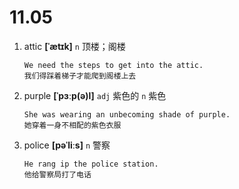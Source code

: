 # 11.05






1. attic **[ˈætɪk]** `n` 顶楼；阁楼
    ```
    We need the steps to get into the attic.
    我们得踩着梯子才能爬到阁楼上去
    ```

2. purple **[ˈpɜːp(ə)l]** `adj` 紫色的 `n` 紫色
    ```
    She was wearing an unbecoming shade of purple.
    她穿着一身不相配的紫色衣服
    ```

3. police **[pəˈliːs]** `n` 警察
    ```
    He rang ip the police station.
    他给警察局打了电话
    ```
